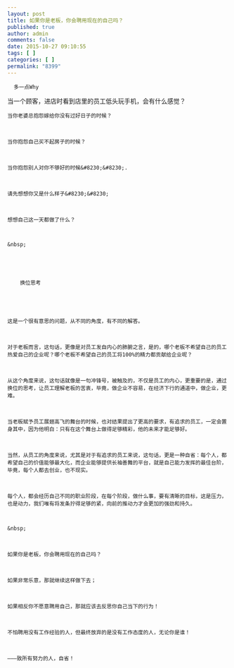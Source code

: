 ```yaml
---
layout: post
title: 如果你是老板，你会聘用现在的自己吗？
published: true
author: admin
comments: false
date: 2015-10-27 09:10:55
tags: [ ]
categories: [ ]
permalink: "8399"
---
```


  
    
      多一点Why
    
  


当一个顾客，进店时看到店里的员工低头玩手机，会有什么感觉？


  
    当你老婆总抱怨嫁给你没有过好日子的时候？
  
  
  
    当你抱怨自己买不起房子的时候？
  
  
  
    当你抱怨别人对你不够好的时候&#8230;&#8230;.
  
  
  
    请先想想你又是什么样子&#8230;&#8230;
  
  
  
    想想自己这一天都做了什么？
  
  
  
    &nbsp;
  
  
  
    
      
        换位思考
      
    
  
  
  
    这是一个很有意思的问题，从不同的角度，有不同的解答。
  
  
  
    对于老板而言，这句话，更像是对员工发自内心的肺腑之言，是的，哪个老板不希望自己的员工热爱自己的企业呢？哪个老板不希望自己的员工将100%的精力都贡献给企业呢？
  
  
  
    从这个角度来说，这句话就像是一句冲锋号，被触及的，不仅是员工的内心，更重要的是，通过换位的思考，让员工理解老板的苦衷，毕竟，做企业不容易，在经济下行的通道中，做企业，更难。
  
  
  
    当老板赋予员工展翅高飞的舞台的时候，也对结果提出了更高的要求，有追求的员工，一定会置身其中，因为他明白：只有在这个舞台上做得足够精彩，他的未来才能足够好。
  
  
  
    当然，从员工的角度来说，尤其是对于有追求的员工来说，这句话，更是一种自省：每个人，都希望自己的价值能够最大化，而企业能够提供长袖善舞的平台，就是自己能力发挥的最佳台阶，毕竟，每个人都去创业，也不现实。
  
  
  
    每个人，都会经历自己不同的职业阶段，在每个阶段，做什么事，要有清晰的目标，这是压力，也是动力，我们唯有将发条拧得足够的紧，向前的推动力才会更加的强劲和持久。
  
  
  
    &nbsp;
  
  
  
    如果你是老板，你会聘用现在的自己吗？
  
  
  
    如果非常乐意，那就继续这样做下去；
  
  
  
    如果相反你不愿意聘用自己，那就应该去反思你自己当下的行为！
  
  
  
    不怕聘用没有工作经验的人，但最终放弃的是没有工作态度的人，无论你是谁！
  
  
  
    ———致所有努力的人，自省！
  
